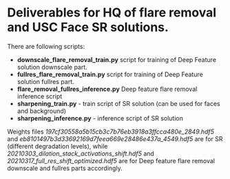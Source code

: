 # Deliverables for HQ of flare removal and USC Face SR solutions.

There are following scripts:

* **downscale_flare_removal_train.py** script for training of Deep Feature solution downscale part.
* **fullres_flare_removal_train.py** script for training of Deep Feature solution fullres part.
* **flare_removal_fullres_inference.py** Deep feature flare removal inference script
* **sharpening_train.py** - train script of SR solution (can be used for faces and background)
* **sharpening_inference.py** - inference script of SR solution

Weights files _197cf30558a5b15cb3c7b76eb3918a3ffcca480e_2849.hdf5_ and _eb8101497b3d33692169d7feea669e28486e437a_4549.hdf5_
are for SR (different degradation levels),
while _20210303_dilation_stack_activations_shift.hdf5_ and _20210317_full_res_shift_optimized.hdf5_
are for Deep feature flare removal downscale and fullres parts accordingly.



